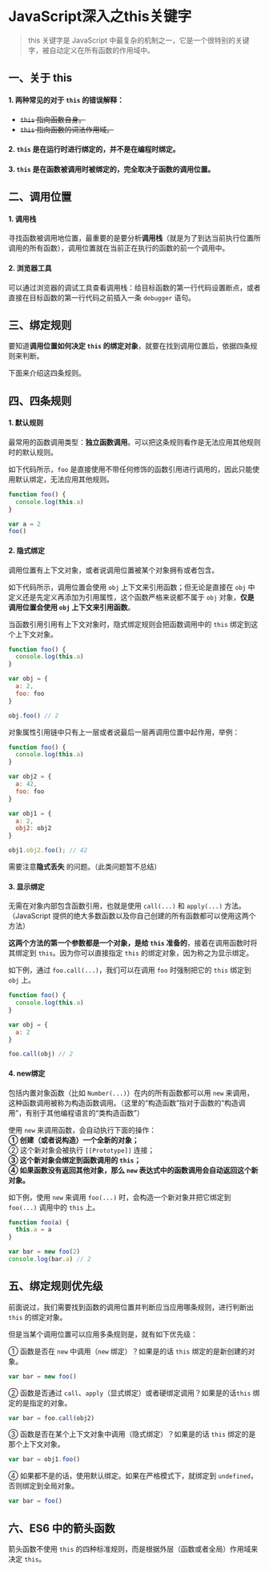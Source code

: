 # JavaScript深入之this关键字

> this 关键字是 JavaScript 中最复杂的机制之一，它是一个很特别的关键字，被自动定义在所有函数的作用域中。

## 一、关于 this

#### 1. 两种常见的对于 `this` 的**错误解释**：  
* ~~``this`` 指向函数自身。~~  
* ~~``this`` 指向函数的词法作用域。~~  

#### 2. ``this`` 是在**运行时**进行绑定的，并不是在编程时绑定。  

#### 3. ``this`` 是在函数被调用时被绑定的，完全取决于函数的**调用位置**。

## 二、调用位置

#### 1. 调用栈

寻找函数被调用地位置，最重要的是要分析**调用栈**（就是为了到达当前执行位置所调用的所有函数），调用位置就在当前正在执行的函数的前一个调用中。  

#### 2. 浏览器工具

可以通过浏览器的调试工具查看调用栈：给目标函数的第一行代码设置断点，或者直接在目标函数的第一行代码之前插入一条 `debugger` 语句。

## 三、绑定规则

要知道**调用位置如何决定 `this` 的绑定对象**，就要在找到调用位置后，依据四条规则来判断。

下面来介绍这四条规则。

## 四、四条规则

#### 1. **默认规则** 

最常用的函数调用类型：**独立函数调用**。可以把这条规则看作是无法应用其他规则时的默认规则。

如下代码所示，`foo` 是直接使用不带任何修饰的函数引用进行调用的，因此只能使用默认绑定，无法应用其他规则。

```javascript
function foo() {
  console.log(this.a)
}

var a = 2
foo()
```

#### 2. **隐式绑定**
调用位置有上下文对象，或者说调用位置被某个对象拥有或者包含。

如下代码所示，调用位置会使用 `obj` 上下文来引用函数；但无论是直接在 `obj` 中定义还是先定义再添加为引用属性，这个函数严格来说都不属于 `obj` 对象，**仅是调用位置会使用 `obj` 上下文来引用函数**。

当函数引用引用有上下文对象时，隐式绑定规则会把函数调用中的 `this` 绑定到这个上下文对象。

```javascript
function foo() {
  console.log(this.a)
}

var obj = {
  a: 2,
  foo: foo
}

obj.foo() // 2
```

对象属性引用链中只有上一层或者说最后一层再调用位置中起作用，举例：

```javascript
function foo() {
  console.log(this.a)
}

var obj2 = {
  a: 42,
  foo: foo
}

var obj1 = {
  a: 2,
  obj2: obj2
}

obj1.obj2.foo(); // 42
```

需要注意**隐式丢失** 的问题。（此类问题暂不总结）

#### 3. **显示绑定**
无需在对象内部包含函数引用，也就是使用 `call(...)` 和 `apply(...)` 方法。（JavaScript 提供的绝大多数函数以及你自己创建的所有函数都可以使用这两个方法）  
    
**这两个方法的第一个参数都是一个对象，是给 `this` 准备的**，接着在调用函数时将其绑定到 `this`。因为你可以直接指定 `this` 的绑定对象，因为称之为显示绑定。  
    
如下例，通过 `foo.call(...)`，我们可以在调用 `foo` 时强制把它的 `this` 绑定到 `obj` 上。

```javascript
function foo() {
  console.log(this.a)
}

var obj = {
  a: 2
}

foo.call(obj) // 2
```

#### 4. **new绑定**

包括内置对象函数（比如 `Number(...)`）在内的所有函数都可以用 `new` 来调用，这种函数调用被称为构造函数调用。（这里的“构造函数”指对于函数的“构造调用”，有别于其他编程语言的“类构造函数”）
    
使用 `new` 来调用函数，会自动执行下面的操作：  
**① 创建（或者说构造）一个全新的对象；**  
② 这个新对象会被执行 `[[Prototype]]` 连接；  
**③ 这个新对象会绑定到函数调用的 `this`；**  
**④ 如果函数没有返回其他对象，那么 `new` 表达式中的函数调用会自动返回这个新对象。**
    
如下例，使用 `new` 来调用 `foo(...)` 时，会构造一个新对象并把它绑定到 `foo(...)` 调用中的 `this` 上。

```javascript
function foo(a) {
  this.a = a
}

var bar = new foo(2)
console.log(bar.a) // 2
```

## 五、绑定规则优先级
前面说过，我们需要找到函数的调用位置并判断应当应用哪条规则，进行判断出 `this` 的绑定对象。

但是当某个调用位置可以应用多条规则是，就有如下优先级：

① 函数是否在 `new` 中调用（`new` 绑定）？如果是的话 `this` 绑定的是新创建的对象。

```javascript
var bar = new foo()
```

② 函数是否通过 `call`、`apply`（显式绑定）或者硬绑定调用？如果是的话`this` 绑定的是指定的对象。

```javascript
var bar = foo.call(obj2)
```

③ 函数是否在某个上下文对象中调用（隐式绑定）？如果是的话 `this` 绑定的是那个上下文对象。

```javascript
var bar = obj1.foo()
```

④ 如果都不是的话，使用默认绑定。如果在严格模式下，就绑定到 `undefined`，否则绑定到全局对象。

```javascript
var bar = foo()
```

## 六、ES6 中的箭头函数
箭头函数不使用 `this` 的四种标准规则，而是根据外层（函数或者全局）作用域来决定 `this`。
